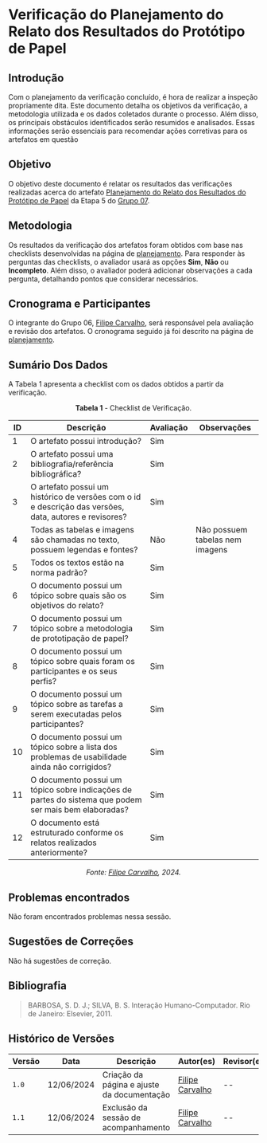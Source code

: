 # Verificação do Planejamento do Relato dos Resultados do Protótipo de Papel

## Introdução


Com o planejamento da verificação concluído, é hora de realizar a inspeção propriamente dita. Este documento detalha os objetivos da verificação, a metodologia utilizada e os dados coletados durante o processo. Além disso, os principais obstáculos identificados serão resumidos e analisados. Essas informações serão essenciais para recomendar ações corretivas para os artefatos em questão

## Objetivo

O objetivo deste documento é relatar os resultados das verificações realizadas acerca do artefato [Planejamento do Relato dos Resultados do Protótipo de Papel](https://interacao-humano-computador.github.io/2024.1-CBMERJ/design_avaliacao_desenvolvimento/nivel_2/prototipo_papel/planejamento_relato_resultados_prototipo_papel/) da Etapa 5 do [Grupo 07](https://interacao-humano-computador.github.io/2024.1-CBMERJ/).

## Metodologia

Os resultados da verificação dos artefatos foram obtidos com base nas checklists desenvolvidas na página de [planejamento](./planejamento-verificacao-etapa-5). Para responder às perguntas das checklists, o avaliador usará as opções **Sim**, **Não** ou **Incompleto**. Além disso, o avaliador poderá adicionar observações a cada pergunta, detalhando pontos que considerar necessários.

## Cronograma e Participantes

O integrante do Grupo 06, [Filipe Carvalho](https://github.com/filipe-002), será responsável pela avaliação e revisão dos artefatos. O cronograma seguido já foi descrito na página de [planejamento](./planejamento-verificacao-etapa-4).

## Sumário Dos Dados

A Tabela 1 apresenta a checklist com os dados obtidos a partir da verificação.

<center>

**Tabela 1** - Checklist de Verificação.

| ID | Descrição                                                                                      | Avaliação | Observações |
|----|------------------------------------------------------------------------------------------------|-----------|-------------|
| 1  | O artefato possui introdução?                                                                   | Sim       |             |
| 2  | O artefato possui uma bibliografia/referência bibliográfica?                                    | Sim       |             |
| 3  | O artefato possui um histórico de versões com o id e descrição das versões, data, autores e revisores? | Sim       |             |
| 4  | Todas as tabelas e imagens são chamadas no texto, possuem legendas e fontes?                    | Não       |  Não possuem tabelas nem imagens           |
| 5  | Todos os textos estão na norma padrão?                                                          | Sim       |             |
| 6  | O documento possui um tópico sobre quais são os objetivos do relato?                           |  Sim         |             |
| 7  | O documento possui um tópico sobre a metodologia de prototipação de papel?                      | Sim          |             |
| 8  | O documento possui um tópico sobre quais foram os participantes e os seus perfis?               |   Sim        |             |
| 9  | O documento possui um tópico sobre as tarefas a serem executadas pelos participantes?           | Sim          |             |
| 10 | O documento possui um tópico sobre a lista dos problemas de usabilidade ainda não corrigidos?   |  Sim         |             |
| 11 | O documento possui um tópico sobre indicações de partes do sistema que podem ser mais bem elaboradas? |   Sim        |             |
| 12 | O documento está estruturado conforme os relatos realizados anteriormente?                      |   Sim        |             |


_Fonte: [Filipe Carvalho](https://github.com/filipe-002), 2024._

</center>

## Problemas encontrados

Não foram encontrados problemas nessa sessão.


## Sugestões de Correções

Não há sugestões de correção.


## Bibliografia

> BARBOSA, S. D. J.; SILVA, B. S. Interação Humano-Computador. Rio de Janeiro: Elsevier, 2011.

## Histórico de Versões

| Versão | Data       | Descrição                                   | Autor(es)                                              | Revisor(es) |
| ------ | ---------- | ------------------------------------------- | ------------------------------------------------------ | ----------- |
| `1.0`  | 12/06/2024 | Criação da página e ajuste da documentação | [Filipe Carvalho](https://github.com/filipe-002) | --          |
| `1.1`  | 12/06/2024 | Exclusão da sessão de acompanhamento | [Filipe Carvalho](https://github.com/filipe-002) | --          |